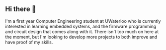## Hi there 👋
<!-- ![fixed github-gif](https://github.com/user-attachments/assets/35393c27-bb26-4eed-8499-e7c10d4f765e) -->

I'm a first year Computer Engineering student at UWaterloo who is currently interested in learning embedded systems, and the firmware programming and circuit design that comes along with it. There isn't too much on here at the moment, but I'm looking to develop more projects to both improve and have proof of my skills.
